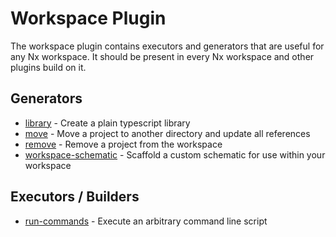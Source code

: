 # Workspace Plugin

The workspace plugin contains executors and generators that are useful for any Nx workspace. It should be present in every Nx workspace and other plugins build on it.

## Generators

- [library](/angular/plugins/workspace/generators/library) - Create a plain typescript library
- [move](/angular/plugins/workspace/generators/move) - Move a project to another directory and update all references
- [remove](/angular/plugins/workspace/generators/remove) - Remove a project from the workspace
- [workspace-schematic](/angular/plugins/workspace/generators/workspace-schematic) - Scaffold a custom schematic for use within your workspace

## Executors / Builders

- [run-commands](/angular/plugins/workspace/executors/run-commands) - Execute an arbitrary command line script
